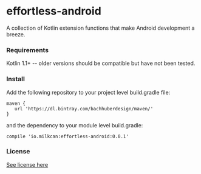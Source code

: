 # effortless-android
A collection of Kotlin extension functions that make Android development a breeze.

### Requirements
Kotlin 1.1+ -- older versions should be compatible but have not been tested.

### Install
Add the following repository to your project level build.gradle file:
```
maven {
   url 'https://dl.bintray.com/bachhuberdesign/maven/'
}
```

and the dependency to your module level build.gradle:
```
compile 'io.milkcan:effortless-android:0.0.1'
```

### License
[See license here](https://github.com/bachhuberdesign/effortless-android/blob/master/LICENSE)